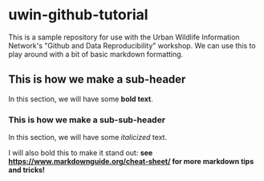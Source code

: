 # uwin-github-tutorial

This is a sample repository for use with the Urban Wildlife Information Network's "Github and Data Reproducibility" workshop. We can use this to play around with a bit of basic markdown formatting.

## This is how we make a sub-header

In this section, we will have some **bold text**.

### This is how we make a sub-sub-header

In this section, we will have some *italicized* text. 

I will also bold this to make it stand out: **see https://www.markdownguide.org/cheat-sheet/ for more markdown tips and tricks!**
